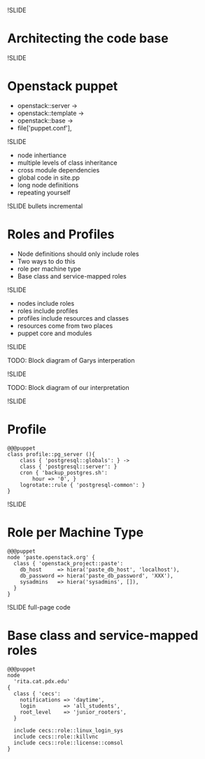!SLIDE

# Architecting the code base #


!SLIDE

# Openstack puppet #

* openstack::server ->
* openstack::template ->
* openstack::base ->
* file['puppet.conf'],

!SLIDE

  * node inhertiance
  * multiple levels of class inheritance
  * cross module dependencies
  * global code in site.pp
  * long node definitions
  * repeating yourself

!SLIDE bullets incremental

# Roles and Profiles #


*  Node definitions should only include roles
*  Two ways to do this
*  role per machine type
*  Base class and service-mapped roles


!SLIDE

* nodes include roles
* roles include profiles
* profiles include resources and classes
* resources come from two places
* puppet core and modules

!SLIDE

TODO: Block diagram of Garys interperation

!SLIDE

TODO: Block diagram of our interpretation

!SLIDE

# Profile #

    @@@puppet
    class profile::pg_server (){
        class { 'postgresql::globals': } ->
        class { 'postgresql::server': }
        cron { 'backup_postgres.sh':
            hour => '0', }
        logrotate::rule { 'postgresql-common': }
    }

!SLIDE

# Role per Machine Type #


    @@@puppet
    node 'paste.openstack.org' {
      class { 'openstack_project::paste':
        db_host     => hiera('paste_db_host', 'localhost'),
        db_password => hiera('paste_db_password', 'XXX'),
        sysadmins   => hiera('sysadmins', []),
      }
    }



!SLIDE full-page code

# Base class and service-mapped roles #


    @@@puppet
    node
      'rita.cat.pdx.edu'
    {
      class { 'cecs':
        notifications => 'daytime',
        login         => 'all_students',
        root_level    => 'junior_rooters',
      }

      include cecs::role::linux_login_sys
      include cecs::role::killvnc
      include cecs::role::license::comsol
    }
